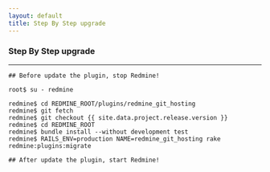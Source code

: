 ```yaml
---
layout: default
title: Step By Step upgrade
---
```


### Step By Step upgrade
***

    ## Before update the plugin, stop Redmine!

    root$ su - redmine

    redmine$ cd REDMINE_ROOT/plugins/redmine_git_hosting
    redmine$ git fetch
    redmine$ git checkout {{ site.data.project.release.version }}
    redmine$ cd REDMINE_ROOT
    redmine$ bundle install --without development test
    redmine$ RAILS_ENV=production NAME=redmine_git_hosting rake redmine:plugins:migrate

    ## After update the plugin, start Redmine!
